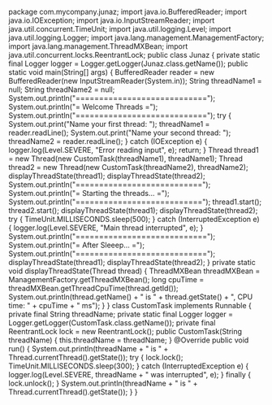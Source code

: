 package com.mycompany.junaz;
import java.io.BufferedReader;
import java.io.IOException;
import java.io.InputStreamReader;
import java.util.concurrent.TimeUnit;
import java.util.logging.Level;
import java.util.logging.Logger;
import java.lang.management.ManagementFactory;
import java.lang.management.ThreadMXBean;
import java.util.concurrent.locks.ReentrantLock;
public class Junaz {
 private static final Logger logger = Logger.getLogger(Junaz.class.getName());
    public static void main(String[] args) {
        BufferedReader reader = new BufferedReader(new InputStreamReader(System.in));
        String threadName1 = null;
        String threadName2 = null;
        System.out.println("============================");
        System.out.println("=    Welcome Threads       =");
        System.out.println("============================");
        try {
            System.out.print("Name your first thread: ");
            threadName1 = reader.readLine();
            System.out.print("Name your second thread: ");
            threadName2 = reader.readLine();
        } catch (IOException e) {
            logger.log(Level.SEVERE, "Error reading input", e);
            return;
        }
        Thread thread1 = new Thread(new CustomTask(threadName1), threadName1);
        Thread thread2 = new Thread(new CustomTask(threadName2), threadName2);
        displayThreadState(thread1);
        displayThreadState(thread2);
        System.out.println("===========================");
        System.out.println("= Starting the threads... =");
        System.out.println("===========================");
        thread1.start();
        thread2.start();
        displayThreadState(thread1);
        displayThreadState(thread2);
        try {
            TimeUnit.MILLISECONDS.sleep(500);
        } catch (InterruptedException e) {
            logger.log(Level.SEVERE, "Main thread interrupted", e);
        }
        System.out.println("============================");
        System.out.println("=      After Sleeep...     =");
        System.out.println("============================");
        displayThreadState(thread1);
        displayThreadState(thread2);
    }
    private static void displayThreadState(Thread thread) {
        ThreadMXBean threadMXBean = ManagementFactory.getThreadMXBean();
        long cpuTime = threadMXBean.getThreadCpuTime(thread.getId());
        System.out.println(thread.getName() + " is " + thread.getState() + ", CPU time: " + cpuTime + " ms");
    }
}
class CustomTask implements Runnable {
    private final String threadName;
    private static final Logger logger = Logger.getLogger(CustomTask.class.getName());
    private final ReentrantLock lock = new ReentrantLock();
    public CustomTask(String threadName) {
        this.threadName = threadName;
    }
    @Override
    public void run() {
        System.out.println(threadName + " is " + Thread.currentThread().getState());
        try {
            lock.lock();
            TimeUnit.MILLISECONDS.sleep(300);
        } catch (InterruptedException e) {
            logger.log(Level.SEVERE, threadName + " was interrupted", e);
        } finally {
            lock.unlock();
        }
        System.out.println(threadName + " is " + Thread.currentThread().getState());
    }
}
